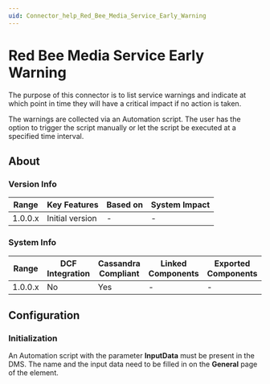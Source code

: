 ```yaml
---
uid: Connector_help_Red_Bee_Media_Service_Early_Warning
---
```


# Red Bee Media Service Early Warning

The purpose of this connector is to list service warnings and indicate at which point in time they will have a critical impact if no action is taken.

The warnings are collected via an Automation script. The user has the option to trigger the script manually or let the script be executed at a specified time interval.

## About

### Version Info

| **Range** | **Key Features** | **Based on** | **System Impact** |
|-----------|------------------|--------------|-------------------|
| 1.0.0.x   | Initial version  | \-           | \-                |

### System Info

| **Range** | **DCF Integration** | **Cassandra Compliant** | **Linked Components** | **Exported Components** |
|-----------|---------------------|-------------------------|-----------------------|-------------------------|
| 1.0.0.x   | No                  | Yes                     | \-                    | \-                      |

## Configuration

### Initialization

An Automation script with the parameter **InputData** must be present in the DMS. The name and the input data need to be filled in on the **General** page of the element.
